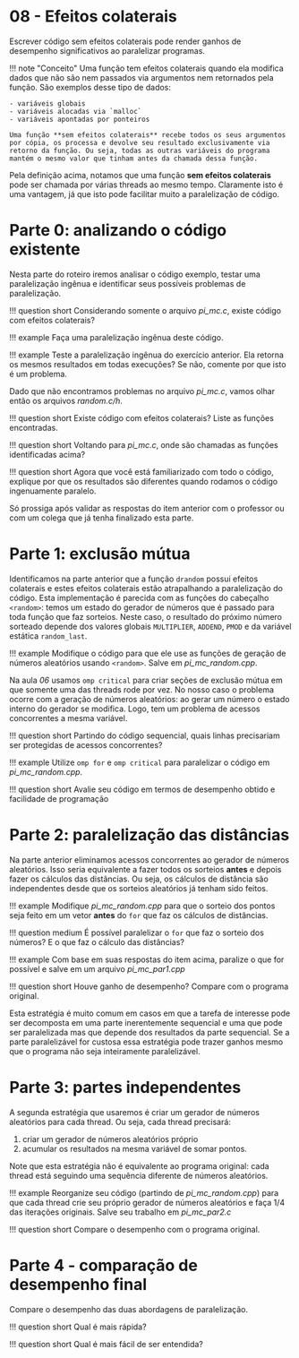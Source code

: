 # 08 - Efeitos colaterais

Escrever código sem efeitos colaterais pode render ganhos de desempenho significativos ao paralelizar programas.

!!! note "Conceito"
    Uma função tem efeitos colaterais quando ela modifica dados que não são nem passados via argumentos nem retornados
    pela função. São exemplos desse tipo de dados:
    
    - variáveis globais
    - variáveis alocadas via `malloc`
    - variáveis apontadas por ponteiros
    
    Uma função **sem efeitos colaterais** recebe todos os seus argumentos por cópia, os processa e devolve seu resultado exclusivamente via retorno da função. Ou seja, todas as outras variáveis do programa mantém o mesmo valor que tinham antes da chamada dessa função.
    
Pela definição acima, notamos que uma função **sem efeitos colaterais** pode ser chamada por várias threads ao mesmo tempo. Claramente isto é uma vantagem, já que isto pode facilitar muito a paralelização de código. 

# Parte 0: analizando o código existente

Nesta parte do roteiro iremos analisar o código exemplo, testar uma paralelização ingênua e identificar seus possíveis problemas de paralelização.

!!! question short
    Considerando somente o arquivo *pi_mc.c*, existe código com  efeitos colaterais? 
    
!!! example
    Faça uma paralelização ingênua deste código.

!!! example 
    Teste a paralelização ingênua do exercício anterior. Ela retorna os mesmos resultados em todas execuções? Se não, comente por que isto é um problema.

Dado que não encontramos problemas no arquivo *pi_mc.c*, vamos olhar então os arquivos *random.c/h*. 

!!! question short
    Existe código com efeitos colaterais? Liste as funções encontradas.

!!! question short
    Voltando para *pi_mc.c*, onde são chamadas as funções identificadas acima?
    
!!! question short
    Agora que você está familiarizado com todo o código, explique por que os resultados são diferentes quando rodamos o código ingenuamente paralelo.

Só prossiga após validar as respostas do item anterior com o professor ou com um colega que já tenha finalizado esta parte.

# Parte 1: exclusão mútua

Identificamos na parte anterior que a função `drandom` possui efeitos colaterais e estes efeitos colaterais estão atrapalhando a paralelização do código. Esta implementação é parecida com as funções do cabeçalho `<random>`: temos um estado do gerador de números que é passado para toda função que faz sorteios. Neste caso, o resultado do próximo número sorteado depende dos valores globais `MULTIPLIER`, `ADDEND`, `PMOD` e da variável estática `random_last`.

!!! example 
    Modifique o código para que ele use as funções de geração de números aleatórios usando `<random>`. Salve em *pi_mc_random.cpp*.

Na aula *06* usamos `omp critical` para criar seções de exclusão mútua em que somente uma das threads rode por vez. No nosso caso o problema ocorre com a geração de números aleatórios: ao gerar um número o estado interno do gerador se modifica. Logo, tem um problema de acessos concorrentes a mesma variável.

!!! question short
    Partindo do código sequencial, quais linhas precisariam ser protegidas de acessos concorrentes?

!!! example 
    Utilize `omp for` e  `omp critical` para paralelizar o código em *pi_mc_random.cpp*. 
    
!!! question short
    Avalie seu código em termos de desempenho obtido e facilidade de programação 

# Parte 2: paralelização das distâncias

Na parte anterior eliminamos acessos concorrentes ao gerador de números aleatórios. Isso seria equivalente a fazer todos os sorteios **antes** e depois fazer os cálculos das distâncias. Ou seja, os cálculos de distância são independentes desde que os sorteios aleatórios já tenham sido feitos. 

!!! example 
    Modifique *pi_mc_random.cpp* para que o sorteio dos pontos seja feito em um vetor **antes** do `for` que faz os cálculos de distâncias. 

!!! question medium 
    É possível paralelizar o `for` que faz o sorteio dos números? E o que faz o cálculo das distâncias? 

!!! example 
    Com base em suas respostas do item acima, paralize o que for possível e salve em um arquivo *pi_mc_par1.cpp*

!!! question short
    Houve ganho de desempenho? Compare com o programa original.

Esta estratégia é muito comum em casos em que a tarefa de interesse pode ser decomposta em uma parte inerentemente sequencial e uma que pode ser paralelizada mas que depende dos resultados da parte sequencial. Se a parte paralelizável for custosa essa estratégia pode trazer ganhos mesmo que o programa não seja inteiramente paralelizável. 

# Parte 3: partes independentes

A segunda estratégia que usaremos é criar um gerador de números aleatórios para cada thread. Ou seja, cada thread precisará:

1. criar um gerador de números aleatórios próprio
1. acumular os resultados na mesma variável de somar pontos. 

Note que esta estratégia não é equivalente ao programa original: cada thread está seguindo uma sequência diferente de números aleatórios. 

!!! example 
    Reorganize seu código (partindo de *pi_mc_random.cpp*) para que cada thread crie seu próprio gerador de números aleatórios e faça 1/4 das iterações originais. Salve seu trabalho em *pi_mc_par2.c*

!!! question short 
    Compare o desempenho com o programa original. 

# Parte 4 - comparação de desempenho final

Compare o desempenho das duas abordagens de paralelização. 

!!! question short
    Qual é mais rápida?
    
!!! question short
    Qual é mais fácil de ser entendida?
    
